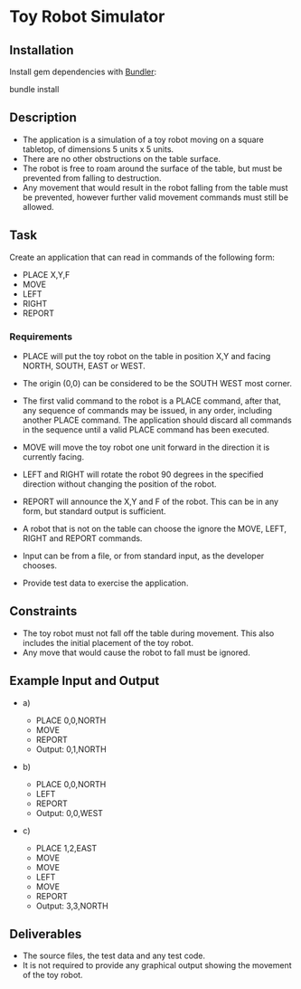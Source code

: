 # Toy Robot Simulator

## Installation

Install gem dependencies with [Bundler](http://bundler.io/ "Bundler"):

  bundle install

## Description

- The application is a simulation of a toy robot moving on a square tabletop, of dimensions 5 units x 5 units.
- There are no other obstructions on the table surface.
- The robot is free to roam around the surface of the table, but must be prevented from falling to destruction.
- Any movement that would result in the robot falling from the table must be prevented, however further valid movement commands must still be allowed.

## Task

Create an application that can read in commands of the following form:

- PLACE X,Y,F
- MOVE
- LEFT
- RIGHT
- REPORT

### Requirements

- PLACE will put the toy robot on the table in position X,Y and facing NORTH, SOUTH, EAST or WEST. 
- The origin (0,0) can be considered to be the SOUTH WEST most corner.
- The first valid command to the robot is a PLACE command, after that, any sequence of commands may be issued, in any order, including another PLACE command. The application should discard all commands in the sequence until a valid PLACE command has been executed.
- MOVE will move the toy robot one unit forward in the direction it is currently facing.
- LEFT and RIGHT will rotate the robot 90 degrees in the specified direction without changing the position of the robot.
- REPORT will announce the X,Y and F of the robot. This can be in any form, but standard output is sufficient.

- A robot that is not on the table can choose the ignore the MOVE, LEFT, RIGHT and REPORT commands.
- Input can be from a file, or from standard input, as the developer chooses.
- Provide test data to exercise the application.

## Constraints

- The toy robot must not fall off the table during movement. This also includes the initial placement of the toy robot. 
- Any move that would cause the robot to fall must be ignored.

## Example Input and Output

- a)
  - PLACE 0,0,NORTH
  - MOVE
  - REPORT
  - Output: 0,1,NORTH

- b)
  - PLACE 0,0,NORTH
  - LEFT
  - REPORT
  - Output: 0,0,WEST

- c)
  - PLACE 1,2,EAST
  - MOVE
  - MOVE
  - LEFT
  - MOVE
  - REPORT
  - Output: 3,3,NORTH

## Deliverables

- The source files, the test data and any test code.
- It is not required to provide any graphical output showing the movement of the toy robot. 